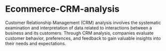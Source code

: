 # Ecommerce-CRM-analysis
Customer Relationship Management (CRM) analysis involves the systematic examination and interpretation of data related to interactions between a business and its customers. Through CRM analysis, companies evaluate customer behavior, preferences, and feedback to gain valuable insights into their needs and expectations.
